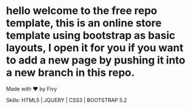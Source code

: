 # hello welcome to the free repo template, this is an online store template using bootstrap as basic layouts, I open it for you if you want to add a new page by pushing it into a new branch in this repo.

Made with ❤ by Fivy

Skills: HTML5 | JQUERY | CSS3 | BOOTSTRAP 5.2
